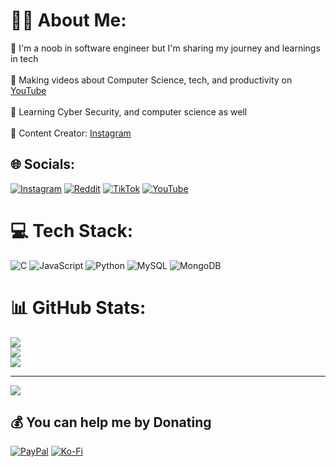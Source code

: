 # 👋🏾 About Me:
🌺 I'm a noob in software engineer but I'm sharing my journey and learnings in tech<br/><br>🌼 Making videos about Computer Science, tech, and productivity on [YouTube](https://www.youtube.com/channel/UCClY17Q2X0BB7lN_A7u20yw)<br/><br>🌻 Learning Cyber Security, and computer science  as well<br/><br>🌹 Content Creator: [Instagram](https://instagram.com)<br/>


## 🌐 Socials:
[![Instagram](https://img.shields.io/badge/Instagram-%23E4405F.svg?logo=Instagram&logoColor=white)](https://instagram.com/srhoe) [![Reddit](https://img.shields.io/badge/Reddit-%23FF4500.svg?logo=Reddit&logoColor=white)](https://reddit.com/user/srh0e) [![TikTok](https://img.shields.io/badge/TikTok-%23000000.svg?logo=TikTok&logoColor=white)](https://tiktok.com/@srhoe) [![YouTube](https://img.shields.io/badge/YouTube-%23FF0000.svg?logo=YouTube&logoColor=white)](https://youtube.com/@srh0e) 

# 💻 Tech Stack:
![C](https://img.shields.io/badge/c-%2300599C.svg?style=for-the-badge&logo=c&logoColor=white) ![JavaScript](https://img.shields.io/badge/javascript-%23323330.svg?style=for-the-badge&logo=javascript&logoColor=%23F7DF1E) ![Python](https://img.shields.io/badge/python-3670A0?style=for-the-badge&logo=python&logoColor=ffdd54) ![MySQL](https://img.shields.io/badge/mysql-%2300000f.svg?style=for-the-badge&logo=mysql&logoColor=white) ![MongoDB](https://img.shields.io/badge/MongoDB-%234ea94b.svg?style=for-the-badge&logo=mongodb&logoColor=white)
# 📊 GitHub Stats:
![](https://github-readme-stats.vercel.app/api?username=srhoe&theme=dark&hide_border=false&include_all_commits=false&count_private=false)<br/>
![](https://github-readme-streak-stats.herokuapp.com/?user=srhoe&theme=dark&hide_border=false)<br/>
![](https://github-readme-stats.vercel.app/api/top-langs/?username=srhoe&theme=dark&hide_border=false&include_all_commits=false&count_private=false&layout=compact)

---
[![](https://visitcount.itsvg.in/api?id=srhoe&icon=0&color=0)](https://visitcount.itsvg.in)

  ## 💰 You can help me by Donating
  [![PayPal](https://img.shields.io/badge/PayPal-00457C?style=for-the-badge&logo=paypal&logoColor=white)](https://paypal.me/rrnox) [![Ko-Fi](https://img.shields.io/badge/Ko--fi-F16061?style=for-the-badge&logo=ko-fi&logoColor=white)](https://ko-fi.com/srhoe) 

  
<!-- Proudly created with GPRM ( https://gprm.itsvg.in ) -->
